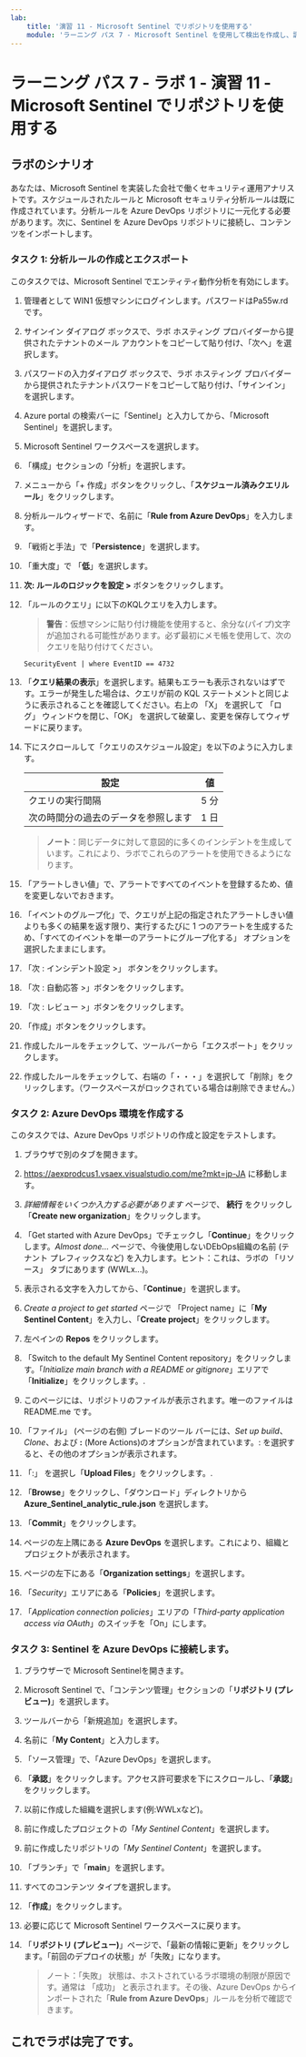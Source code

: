 ```yaml
---
lab:
    title: '演習 11 - Microsoft Sentinel でリポジトリを使用する'
    module: 'ラーニング パス 7 - Microsoft Sentinel を使用して検出を作成し、調査を実行する'
---
```


# ラーニング パス 7 - ラボ 1 - 演習 11 - Microsoft Sentinel でリポジトリを使用する

## ラボのシナリオ

あなたは、Microsoft Sentinel を実装した会社で働くセキュリティ運用アナリストです。スケジュールされたルールと Microsoft セキュリティ分析ルールは既に作成されています。分析ルールを Azure DevOps リポジトリに一元化する必要があります。次に、Sentinel を Azure DevOps リポジトリに接続し、コンテンツをインポートします。


### タスク 1: 分析ルールの作成とエクスポート

このタスクでは、Microsoft Sentinel でエンティティ動作分析を有効にします。

1. 管理者として WIN1 仮想マシンにログインします。パスワードはPa55w.rd です。

2. サインイン ダイアログ ボックスで、ラボ ホスティング プロバイダーから提供されたテナントのメール アカウントをコピーして貼り付け、「次へ」を選択します。

3. パスワードの入力ダイアログ ボックスで、ラボ ホスティング プロバイダーから提供されたテナントパスワードをコピーして貼り付け、「サインイン」を選択します。

4. Azure portal の検索バーに「Sentinel」と入力してから、「Microsoft Sentinel」を選択します。

5. Microsoft Sentinel ワークスペースを選択します。

6. 「構成」セクションの「分析」を選択します。

7. メニューから「+ 作成」ボタンをクリックし、「**スケジュール済みクエリルール**」をクリックします。

8. 分析ルールウィザードで、名前に「**Rule from Azure DevOps**」を入力します。

9.  「戦術と手法」で「**Persistence**」を選択します。

10. 「重大度」で 「**低**」を選択します。

11. **次: ルールのロジックを設定 >** ボタンをクリックします。

12. 「ルールのクエリ」に以下のKQLクエリを入力します。

    >**警告**：仮想マシンに貼り付け機能を使用すると、余分な(パイプ)文字が追加される可能性があります。必ず最初にメモ帳を使用して、次のクエリを貼り付けてください。

    ```KQL
    SecurityEvent | where EventID == 4732
    ```

13. 「**クエリ結果の表示**」を選択します。結果もエラーも表示されないはずです。エラーが発生した場合は、クエリが前の KQL ステートメントと同じように表示されることを確認してください。右上の 「X」 を選択して 「ログ」 ウィンドウを閉じ、「OK」 を選択して破棄し、変更を保存してウィザードに戻ります。


14. 下にスクロールして「クエリのスケジュール設定」を以下のように入力します。

    |設定|値|
    |---|---|
    |クエリの実行間隔|5 分|
    |次の時間分の過去のデータを参照します|1 日|

    >**ノート**：同じデータに対して意図的に多くのインシデントを生成しています。これにより、ラボでこれらのアラートを使用できるようになります。

15. 「アラートしきい値」で、アラートですべてのイベントを登録するため、値を変更しないでおきます。

16. 「イベントのグループ化」で、クエリが上記の指定されたアラートしきい値よりも多くの結果を返す限り、実行するたびに 1 つのアラートを生成するため、「すべてのイベントを単一のアラートにグループ化する」 オプションを選択したままにします。

17. 「次 : インシデント設定 >」 ボタンをクリックします。

18. 「次 : 自動応答 >」ボタンをクリックします。

19. 「次 : レビュー >」ボタンをクリックします。
 
20. 「作成」ボタンをクリックします。

21. 作成したルールをチェックして、ツールバーから「エクスポート」をクリックします。

22. 作成したルールをチェックして、右端の「・・・」を選択して「削除」をクリックします。（ワークスペースがロックされている場合は削除できません。）

### タスク 2: Azure DevOps 環境を作成する

このタスクでは、Azure DevOps リポジトリの作成と設定をテストします。

1. ブラウザで別のタブを開きます。

1. https://aexprodcus1.vsaex.visualstudio.com/me?mkt=jp-JA に移動します。

2. *詳細情報をいくつか入力する必要があります* ページで、 **続行** をクリックし「**Create new organization**」をクリックします。

3. 「Get started with Azure DevOps」でチェックし「**Continue**」をクリックします。*Almost done...* ページで、今後使用しないDEbOps組織の名前 (テナント プレフィックスなど) を入力します。ヒント：これは、ラボの 「リソース」 タブにあります (WWLx...)。

4. 表示される文字を入力してから、「**Continue**」を選択します。

5. *Create a project to get started* ページで 「Project name」に「**My Sentinel Content**」を入力し、「**Create project**」をクリックします。

6. 左ペインの **Repos** をクリックします。

7. 「Switch to the default My Sentinel Content repository」をクリックします。「*Initialize main branch with a README or gitignore*」エリアで「**Initialize**」をクリックします。.

8. このページには、リポジトリのファイルが表示されます。唯一のファイルは README.me です。

9. 「ファイル」 (ページの右側) ブレードのツール バーには、*Set up build*、*Clone*、および **:** (More Actions)のオプションが含まれています。: を選択すると、その他のオプションが表示されます。

10. 「:」 を選択し「**Upload Files**」をクリックします。.

11. 「**Browse**」をクリックし、「ダウンロード」ディレクトリから **Azure_Sentinel_analytic_rule.json** を選択します。

12. 「**Commit**」をクリックします。

13. ページの左上隅にある **Azure DevOps** を選択します。これにより、組織とプロジェクトが表示されます。

14. ページの左下にある「**Organization settings**」を選択します。

15. 「*Security*」エリアにある「**Policies**」を選択します。

16. 「*Application connection policies*」エリアの「*Third-party application access via OAuth*」のスイッチを「On」にします。

### タスク 3: Sentinel を Azure DevOps に接続します。

1. ブラウザーで Microsoft Sentinelを開きます。

1. Microsoft Sentinel で、「コンテンツ管理」セクションの「**リポジトリ (プレビュー)**」を選択します。

1. ツールバーから「新規追加」を選択します。

1. 名前に「**My Content**」と入力します。

2. 「ソース管理」で、「Azure DevOps」を選択します。

3. 「**承認**」をクリックします。アクセス許可要求を下にスクロールし、「**承認**」をクリックします。

4. 以前に作成した組織を選択します(例:WWLxなど)。

5. 前に作成したプロジェクトの「*My Sentinel Content*」を選択します。

6. 前に作成したリポジトリの「*My Sentinel Content*」を選択します。

7. 「ブランチ」で「**main**」を選択します。

8. すべてのコンテンツ タイプを選択します。

9. 「**作成**」をクリックします。

10. 必要に応じて Microsoft Sentinel ワークスペースに戻ります。

11. 「**リポジトリ (プレビュー)**」ページで、「最新の情報に更新」をクリックします。「前回のデプロイの状態」が「失敗」になります。  

    >ノート：「失敗」 状態は、ホストされているラボ環境の制限が原因です。通常は 「成功」 と表示されます。その後、Azure DevOps からインポートされた「**Rule from Azure DevOps**」ルールを分析で確認できます。

## これでラボは完了です。
